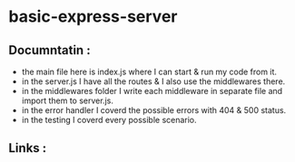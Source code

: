 # basic-express-server
## Documntatin :
- the main file here is index.js where I can start & run my code from it.
- in the server.js I have all the routes & I also use the middlewares there.
- in the middlewares folder I write each middleware in separate file and import them to server.js.
- in the error handler I coverd the possible errors with 404 & 500 status.
- in the testing I coverd every possible scenario.






## Links :

